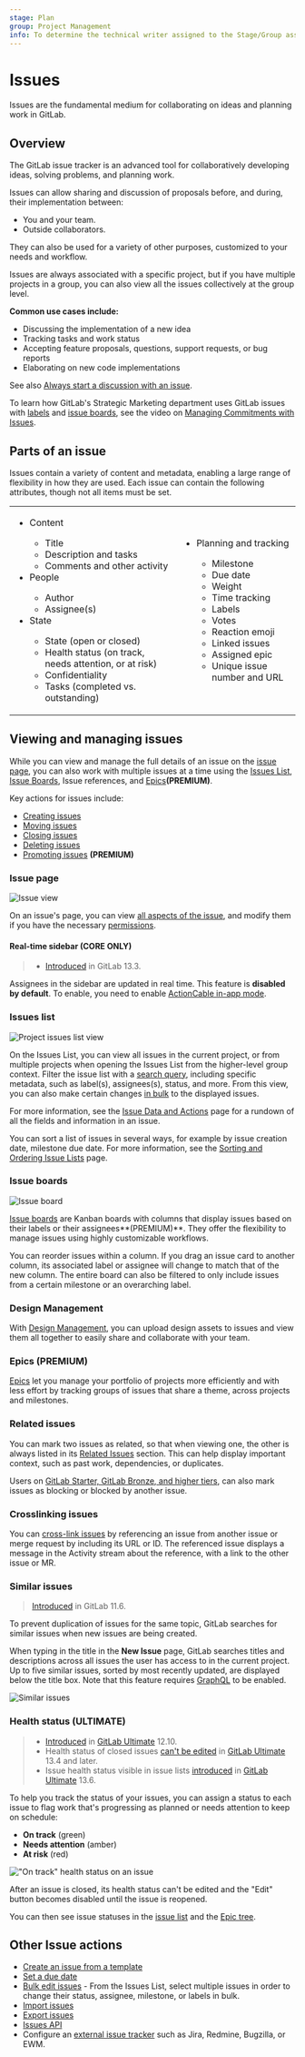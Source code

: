```yaml
---
stage: Plan
group: Project Management
info: To determine the technical writer assigned to the Stage/Group associated with this page, see https://about.gitlab.com/handbook/engineering/ux/technical-writing/#assignments
---
```


# Issues

Issues are the fundamental medium for collaborating on ideas and planning work in GitLab.

## Overview

The GitLab issue tracker is an advanced tool for collaboratively developing ideas, solving problems,
and planning work.

Issues can allow sharing and discussion of proposals before, and during,
their implementation between:

- You and your team.
- Outside collaborators.

They can also be used for a variety of other purposes, customized to your
needs and workflow.

Issues are always associated with a specific project, but if you have multiple projects in a group,
you can also view all the issues collectively at the group level.

**Common use cases include:**

- Discussing the implementation of a new idea
- Tracking tasks and work status
- Accepting feature proposals, questions, support requests, or bug reports
- Elaborating on new code implementations

See also [Always start a discussion with an issue](https://about.gitlab.com/blog/2016/03/03/start-with-an-issue/).

<i class="fa fa-youtube-play youtube" aria-hidden="true"></i>
To learn how GitLab's Strategic Marketing department uses GitLab issues with [labels](../labels.md) and
[issue boards](../issue_board.md), see the video on
[Managing Commitments with Issues](https://www.youtube.com/watch?v=cuIHNintg1o&t=3).

## Parts of an issue

Issues contain a variety of content and metadata, enabling a large range of flexibility
in how they are used. Each issue can contain the following attributes, though not all items
must be set.

<table class="borderless-table fixed-table">
<tr>
    <td>
        <ul>
            <li>Content</li>
            <ul>
                <li>Title</li>
                <li>Description and tasks</li>
                <li>Comments and other activity</li>
            </ul>
            <li>People</li>
            <ul>
                <li>Author</li>
                <li>Assignee(s)</li>
            </ul>
            <li>State</li>
            <ul>
                <li>State (open or closed)</li>
                <li>Health status (on track, needs attention, or at risk)</li>
                <li>Confidentiality</li>
                <li>Tasks (completed vs. outstanding)</li>
            </ul>
        </ul>
    </td>
    <td>
        <ul>
            <li>Planning and tracking</li>
            <ul>
                <li>Milestone</li>
                <li>Due date</li>
                <li>Weight</li>
                <li>Time tracking</li>
                <li>Labels</li>
                <li>Votes</li>
                <li>Reaction emoji</li>
                <li>Linked issues</li>
                <li>Assigned epic</li>
                <li>Unique issue number and URL</li>
            </ul>
       </ul>
    </td>
</tr>
</table>

## Viewing and managing issues

While you can view and manage the full details of an issue on the [issue page](#issue-page),
you can also work with multiple issues at a time using the [Issues List](#issues-list),
[Issue Boards](#issue-boards), Issue references, and [Epics](#epics)**(PREMIUM)**.

Key actions for issues include:

- [Creating issues](managing_issues.md#create-a-new-issue)
- [Moving issues](managing_issues.md#moving-issues)
- [Closing issues](managing_issues.md#closing-issues)
- [Deleting issues](managing_issues.md#deleting-issues)
- [Promoting issues](managing_issues.md#promote-an-issue-to-an-epic) **(PREMIUM)**

### Issue page

![Issue view](img/issues_main_view.png)

On an issue's page, you can view [all aspects of the issue](issue_data_and_actions.md),
and modify them if you have the necessary [permissions](../../permissions.md).

#### Real-time sidebar **(CORE ONLY)**

> - [Introduced](https://gitlab.com/gitlab-org/gitlab/-/issues/17589) in GitLab 13.3.

Assignees in the sidebar are updated in real time. This feature is **disabled by default**.
To enable, you need to enable [ActionCable in-app mode](https://docs.gitlab.com/omnibus/settings/actioncable.html).

### Issues list

![Project issues list view](img/project_issues_list_view.png)

On the Issues List, you can view all issues in the current project, or from multiple
projects when opening the Issues List from the higher-level group context. Filter the
issue list with a [search query](../../search/index.md#filtering-issue-and-merge-request-lists),
including specific metadata, such as label(s), assignees(s), status, and more. From this
view, you can also make certain changes [in bulk](../bulk_editing.md) to the displayed issues.

For more information, see the [Issue Data and Actions](issue_data_and_actions.md) page
for a rundown of all the fields and information in an issue.

You can sort a list of issues in several ways, for example by issue creation date, milestone due date. For more information, see the [Sorting and Ordering Issue Lists](sorting_issue_lists.md) page.

### Issue boards

![Issue board](img/issue_board.png)

[Issue boards](../issue_board.md) are Kanban boards with columns that display issues based on their
labels or their assignees**(PREMIUM)**. They offer the flexibility to manage issues using
highly customizable workflows.

You can reorder issues within a column. If you drag an issue card to another column, its
associated label or assignee will change to match that of the new column. The entire
board can also be filtered to only include issues from a certain milestone or an overarching
label.

### Design Management

With [Design Management](design_management.md), you can upload design
assets to issues and view them all together to easily share and
collaborate with your team.

### Epics **(PREMIUM)**

[Epics](../../group/epics/index.md) let you manage your portfolio of projects more
efficiently and with less effort by tracking groups of issues that share a theme, across
projects and milestones.

### Related issues

You can mark two issues as related, so that when viewing one, the other is always
listed in its [Related Issues](related_issues.md) section. This can help display important
context, such as past work, dependencies, or duplicates.

Users on [GitLab Starter, GitLab Bronze, and higher tiers](https://about.gitlab.com/pricing/), can
also mark issues as blocking or blocked by another issue.

### Crosslinking issues

You can [cross-link issues](crosslinking_issues.md) by referencing an issue from another
issue or merge request by including its URL or ID. The referenced issue displays a
message in the Activity stream about the reference, with a link to the other issue or MR.

### Similar issues

> [Introduced](https://gitlab.com/gitlab-org/gitlab-foss/-/merge_requests/22866) in GitLab 11.6.

To prevent duplication of issues for the same topic, GitLab searches for similar issues
when new issues are being created.

When typing in the title in the **New Issue** page, GitLab searches titles and descriptions
across all issues the user has access to in the current project. Up to five similar issues,
sorted by most recently updated, are displayed below the title box. Note that this feature
requires [GraphQL](../../../api/graphql/index.md) to be enabled.

![Similar issues](img/similar_issues.png)

### Health status **(ULTIMATE)**

> - [Introduced](https://gitlab.com/gitlab-org/gitlab/-/issues/36427) in [GitLab Ultimate](https://about.gitlab.com/pricing/) 12.10.
> - Health status of closed issues [can't be edited](https://gitlab.com/gitlab-org/gitlab/-/issues/220867) in [GitLab Ultimate](https://about.gitlab.com/pricing/) 13.4 and later.
> - Issue health status visible in issue lists [introduced](https://gitlab.com/gitlab-org/gitlab/-/merge_requests/45141) in [GitLab Ultimate](https://about.gitlab.com/pricing/) 13.6.

To help you track the status of your issues, you can assign a status to each issue to flag work
that's progressing as planned or needs attention to keep on schedule:

- **On track** (green)
- **Needs attention** (amber)
- **At risk** (red)

!["On track" health status on an issue](img/issue_health_status_dropdown_v12_10.png)

After an issue is closed, its health status can't be edited and the "Edit" button becomes disabled
until the issue is reopened.

You can then see issue statuses in the [issue list](#issues-list) and the
[Epic tree](../../group/epics/index.md#issue-health-status-in-epic-tree).

## Other Issue actions

- [Create an issue from a template](../../project/description_templates.md#using-the-templates)
- [Set a due date](due_dates.md)
- [Bulk edit issues](../bulk_editing.md) - From the Issues List, select multiple issues
  in order to change their status, assignee, milestone, or labels in bulk.
- [Import issues](csv_import.md)
- [Export issues](csv_export.md)
- [Issues API](../../../api/issues.md)
- Configure an [external issue tracker](../../../integration/external-issue-tracker.md)
  such as Jira, Redmine, Bugzilla, or EWM.
